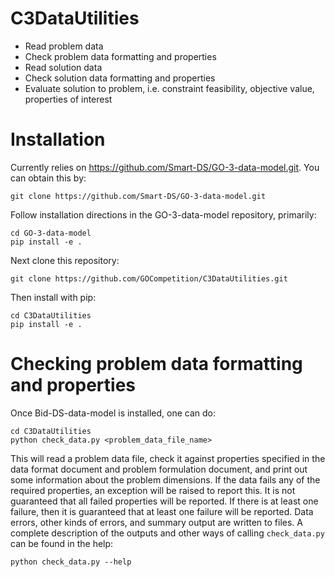 # C3DataUtilities

* Read problem data
* Check problem data formatting and properties
* Read solution data
* Check solution data formatting and properties
* Evaluate solution to problem, i.e. constraint feasibility, objective value, properties of interest

# Installation

Currently relies on https://github.com/Smart-DS/GO-3-data-model.git. You can obtain this by:

```
git clone https://github.com/Smart-DS/GO-3-data-model.git
```

Follow installation directions in the GO-3-data-model repository, primarily:

```
cd GO-3-data-model
pip install -e .
```

Next clone this repository:

```
git clone https://github.com/GOCompetition/C3DataUtilities.git
```

Then install with pip:

```
cd C3DataUtilities
pip install -e .
```

# Checking problem data formatting and properties

Once Bid-DS-data-model is installed, one can do:

```
cd C3DataUtilities
python check_data.py <problem_data_file_name>
```

This will read a problem data file, check it against properties specified in the data format document and problem formulation document, and print out some information about the problem dimensions. If the data fails any of the required properties, an exception will be raised to report this. It is not guaranteed that all failed properties will be reported. If there is at least one failure, then it is guaranteed that at least one failure will be reported. Data errors, other kinds of errors, and summary output are written to files. A complete description of the outputs and other ways of calling ```check_data.py``` can be found in the help:

```
python check_data.py --help
```
